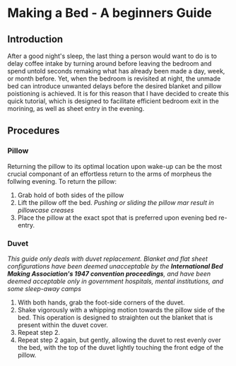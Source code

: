 # Making a Bed - A beginners Guide
## Introduction
After a good night's sleep, the last thing a person would want to do is to delay coffee intake by turning around before leaving the bedroom and spend untold seconds remaking what has already been made a day, week, or month before. Yet, when the bedroom is revisited at night, the unmade bed can introduce unwanted delays before the desired blanket and pillow poistioning is achieved. It is for this reason that I have decided to create this quick tutorial, which is designed to facilitate efficient bedroom exit in the morining, as well as sheet entry in the evening.
## Procedures
### Pillow
Returning the pillow to its optimal location upon wake-up can be the most crucial componant of an effortless return to the arms of morpheus the follwing evening. To return the pillow:
1. Grab hold of both sides of the pillow
2. Lift the pillow off the bed.
	*Pushing or sliding the pillow mar result in pillowcase creases*
3. Place the pillow at the exact spot that is preferred upon evening bed re-entry.
### Duvet
*This guide only deals with duvet replacement. Blanket and flat sheet configurations have been deemed unacceptable by the **International Bed Making Association's 1947 convention proceedings**, and have been deemed acceptable only in government hospitals, mental institutions, and some sleep-away camps*
1. With both hands, grab the foot-side corners of the duvet.
2. Shake vigorously with a whipping motion towards the pillow side of the bed. This operation is designed to straighten out the blanket that is present within the duvet cover.
3. Repeat step 2.
4. Repeat step 2 again, but gently, allowing the duvet to rest evenly over the bed, with the top of the duvet lightly touching the front edge of the pillow.

